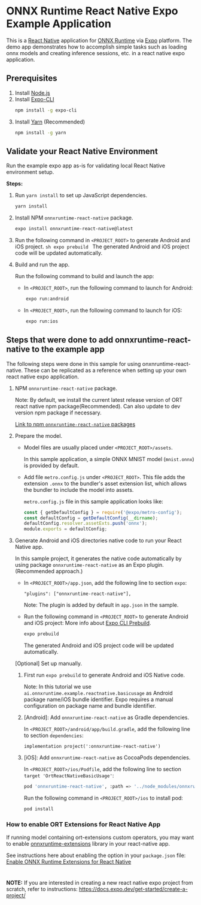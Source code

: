 # ONNX Runtime React Native Expo Example Application

This is a [React Native](https://reactnative.dev/docs/getting-started) application for [ONNX Runtime](https://github.com/microsoft/onnxruntime) via [Expo](https://docs.expo.dev/) platform. The demo app demonstrates how to accomplish simple tasks such as loading onnx models and creating inference sessions, etc. in a react native expo application.

## Prerequisites

1. Install [Node.js](https://nodejs.org/en)
2. Install [Expo-CLI](https://docs.expo.dev/more/expo-cli/)
    ```sh
    npm install -g expo-cli
    ```
3. Install [Yarn](https://classic.yarnpkg.com/en/docs/install#mac-stable) (Recommended)
    ```sh
    npm install -g yarn
    ```


## Validate your React Native Environment

Run the example expo app as-is for validating local React Native environment setup.

**Steps:**

1. Run `yarn install` to set up JavaScript dependencies.
    ```sh
    yarn install
    ```

2. Install NPM `onnxruntime-react-native` package.
    ```sh
    expo install onnxruntime-react-native@latest
    ```
 
3. Run the following command in `<PROJECT_ROOT>` to generate Android and iOS project.
        ```sh
        expo prebuild
        ```
    The generated Android and iOS project code will be updated automatically.

4. Build and run the app. 

    Run the following command to build and launch the app:

    - In `<PROJECT_ROOT>`, run the following command to launch for Android:
        
    ```sh
        expo run:android
    ```

    - In `<PROJECT_ROOT>`, run the following command to launch for iOS:
    ```sh
        expo run:ios
    ```

## Steps that were done to add onnxruntime-react-native to the example app

The following steps were done in this sample for using onxnruntime-react-native. These can be replicated as a reference when setting up your own react native expo application.

1. NPM `onnxruntime-react-native` package. 

   Note: By default, we install the current latest release version of ORT react native npm package(Recommended). Can also update to dev version npm package if necessary.

   [Link to npm `onnxruntime-react-native` packages](https://www.npmjs.com/package/onnxruntime-react-native?activeTab=versions)

2. Prepare the model.

    -  Model files are usually placed under `<PROJECT_ROOT>/assets`.
    
       In this sample application, a simple ONNX MNIST model (`mnist.onnx`) is provided by default.

    -  Add file `metro.config.js` under `<PROJECT_ROOT>`. This file adds the extension `.onnx` to the bundler's asset extension list, which allows the bundler to include the model into assets.
       
       `metro.config.js` file in this sample application looks like:

       ```js
       const { getDefaultConfig } = require('@expo/metro-config');
       const defaultConfig = getDefaultConfig(__dirname);
       defaultConfig.resolver.assetExts.push('onnx');
       module.exports = defaultConfig;
       ```

3. Generate Android and iOS directories native code to run your React Native app.
    
    In this sample project, it generates the native code automatically by using package `onnxruntime-react-native` as an Expo plugin. (Recommended approach.)
    
    - In `<PROJECT_ROOT>/app.json`, add the following line to section `expo`:
        ```
        "plugins": ["onnxruntime-react-native"],
        ```
        Note: The plugin is added by default in `app.json` in the sample.

    - Run the following command in `<PROJECT_ROOT>` to generate Android and iOS project: More info about [Expo CLI Prebuild](https://docs.expo.dev/workflow/prebuild/).
        ```sh
        expo prebuild
        ```
        The generated Android and iOS project code will be updated automatically.


    [Optional] Set up manually.

    1. First run  `expo prebuild` to generate Android and iOS Native code.

        Note: In this tutorial we use `ai.onnxruntime.example.reactnative.basicusage` as Android package name/iOS bundle identifier.
        Expo requires a manual configuration on package name and bundle identifier.

    2. [Android]: Add `onnxruntime-react-native` as Gradle dependencies.

        In `<PROJECT_ROOT>/android/app/build.gradle`, add the following line to section `dependencies`:

        ```
        implementation project(':onnxruntime-react-native')
        ```

    3. [iOS]: Add `onnxruntime-react-native` as CocoaPods dependencies.

        In `<PROJECT_ROOT>/ios/Podfile`, add the following line to section `target 'OrtReactNativeBasicUsage'`:

        ```sh
        pod 'onnxruntime-react-native', :path => '../node_modules/onnxruntime-react-native'
        ```

        Run the following command in `<PROJECT_ROOT>/ios` to install pod:

        ```sh
        pod install
        ```
        
### How to enable ORT Extensions for React Native App
If running model containing ort-extensions custom operators, you may want to enable [onnxruntime-extensions](https://github.com/microsoft/onnxruntime-extensions) library in your react-native app.


See instructions here about enabling the option in your `package.json` file: [Enable ONNX Runtime Extensions for React Native](https://onnxruntime.ai/docs/get-started/with-javascript.html#enable-onnx-runtime-extensions-for-react-native)
#    
**NOTE:**
   If you are interested in creating a new react native expo project from scratch, refer to instructions: https://docs.expo.dev/get-started/create-a-project/
